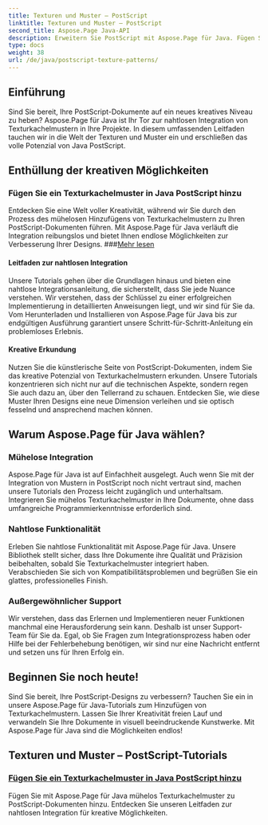 ```yaml
---
title: Texturen und Muster – PostScript
linktitle: Texturen und Muster – PostScript
second_title: Aspose.Page Java-API
description: Erweitern Sie PostScript mit Aspose.Page für Java. Fügen Sie in unseren detaillierten Java-PostScript-Tutorials nahtlos Texturkachelmuster für kreative Möglichkeiten hinzu.
type: docs
weight: 38
url: /de/java/postscript-texture-patterns/
---
```

## Einführung

Sind Sie bereit, Ihre PostScript-Dokumente auf ein neues kreatives Niveau zu heben? Aspose.Page für Java ist Ihr Tor zur nahtlosen Integration von Texturkachelmustern in Ihre Projekte. In diesem umfassenden Leitfaden tauchen wir in die Welt der Texturen und Muster ein und erschließen das volle Potenzial von Java PostScript.

## Enthüllung der kreativen Möglichkeiten

### Fügen Sie ein Texturkachelmuster in Java PostScript hinzu

 Entdecken Sie eine Welt voller Kreativität, während wir Sie durch den Prozess des mühelosen Hinzufügens von Texturkachelmustern zu Ihren PostScript-Dokumenten führen. Mit Aspose.Page für Java verläuft die Integration reibungslos und bietet Ihnen endlose Möglichkeiten zur Verbesserung Ihrer Designs. ###[Mehr lesen](./add-texture-tiling-pattern/)

#### Leitfaden zur nahtlosen Integration

Unsere Tutorials gehen über die Grundlagen hinaus und bieten eine nahtlose Integrationsanleitung, die sicherstellt, dass Sie jede Nuance verstehen. Wir verstehen, dass der Schlüssel zu einer erfolgreichen Implementierung in detaillierten Anweisungen liegt, und wir sind für Sie da. Vom Herunterladen und Installieren von Aspose.Page für Java bis zur endgültigen Ausführung garantiert unsere Schritt-für-Schritt-Anleitung ein problemloses Erlebnis.

#### Kreative Erkundung

Nutzen Sie die künstlerische Seite von PostScript-Dokumenten, indem Sie das kreative Potenzial von Texturkachelmustern erkunden. Unsere Tutorials konzentrieren sich nicht nur auf die technischen Aspekte, sondern regen Sie auch dazu an, über den Tellerrand zu schauen. Entdecken Sie, wie diese Muster Ihren Designs eine neue Dimension verleihen und sie optisch fesselnd und ansprechend machen können.

## Warum Aspose.Page für Java wählen?

### Mühelose Integration

Aspose.Page für Java ist auf Einfachheit ausgelegt. Auch wenn Sie mit der Integration von Mustern in PostScript noch nicht vertraut sind, machen unsere Tutorials den Prozess leicht zugänglich und unterhaltsam. Integrieren Sie mühelos Texturkachelmuster in Ihre Dokumente, ohne dass umfangreiche Programmierkenntnisse erforderlich sind.

### Nahtlose Funktionalität

Erleben Sie nahtlose Funktionalität mit Aspose.Page für Java. Unsere Bibliothek stellt sicher, dass Ihre Dokumente ihre Qualität und Präzision beibehalten, sobald Sie Texturkachelmuster integriert haben. Verabschieden Sie sich von Kompatibilitätsproblemen und begrüßen Sie ein glattes, professionelles Finish.

### Außergewöhnlicher Support

Wir verstehen, dass das Erlernen und Implementieren neuer Funktionen manchmal eine Herausforderung sein kann. Deshalb ist unser Support-Team für Sie da. Egal, ob Sie Fragen zum Integrationsprozess haben oder Hilfe bei der Fehlerbehebung benötigen, wir sind nur eine Nachricht entfernt und setzen uns für Ihren Erfolg ein.

## Beginnen Sie noch heute!

Sind Sie bereit, Ihre PostScript-Designs zu verbessern? Tauchen Sie ein in unsere Aspose.Page für Java-Tutorials zum Hinzufügen von Texturkachelmustern. Lassen Sie Ihrer Kreativität freien Lauf und verwandeln Sie Ihre Dokumente in visuell beeindruckende Kunstwerke. Mit Aspose.Page für Java sind die Möglichkeiten endlos!
## Texturen und Muster – PostScript-Tutorials
### [Fügen Sie ein Texturkachelmuster in Java PostScript hinzu](./add-texture-tiling-pattern/)
Fügen Sie mit Aspose.Page für Java mühelos Texturkachelmuster zu PostScript-Dokumenten hinzu. Entdecken Sie unseren Leitfaden zur nahtlosen Integration für kreative Möglichkeiten.
